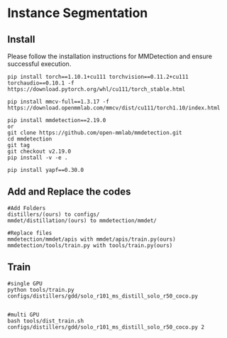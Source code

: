 # Instance Segmentation
## Install
Please follow the installation instructions for MMDetection and ensure successful execution.
```
pip install torch==1.10.1+cu111 torchvision==0.11.2+cu111 torchaudio==0.10.1 -f https://download.pytorch.org/whl/cu111/torch_stable.html

pip install mmcv-full==1.3.17 -f https://download.openmmlab.com/mmcv/dist/cu111/torch1.10/index.html

pip install mmdetection==2.19.0
or
git clone https://github.com/open-mmlab/mmdetection.git
cd mmdetection
git tag
git checkout v2.19.0
pip install -v -e .

pip install yapf==0.30.0

```
## Add and Replace the codes
```
#Add Folders
distillers/(ours) to configs/
mmdet/distillation/(ours) to mmdetection/mmdet/
```
```
#Replace files
mmdetection/mmdet/apis with mmdet/apis/train.py(ours)
mmdetection/tools/train.py with tools/train.py(ours)
```

## Train
```
#single GPU
python tools/train.py configs/distillers/gdd/solo_r101_ms_distill_solo_r50_coco.py


#multi GPU
bash tools/dist_train.sh configs/distillers/gdd/solo_r101_ms_distill_solo_r50_coco.py 2
